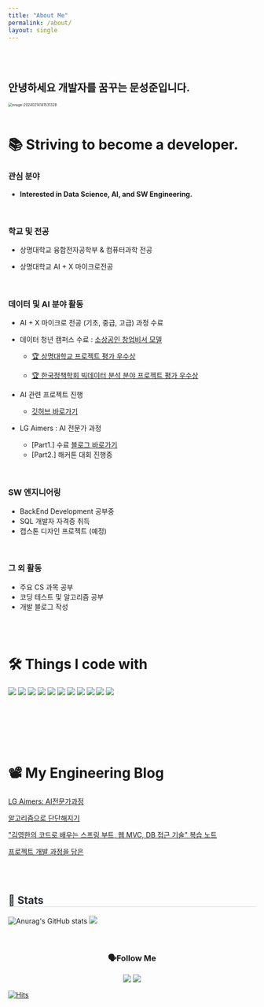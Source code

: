 ```yaml
---
title: "About Me"
permalink: /about/
layout: single
---
```


<br>

<br>



## 안녕하세요 개발자를 꿈꾸는 문성준입니다.

<img src="{{site.url}}/images/about/image-20240214141531328.png" alt="image-20240214141531328" style="zoom:50%;" />

<br>

<br>

# 📚 Striving to become a developer.

### **관심 분야**

-  **Interested in Data Science, AI, and SW Engineering.**

<br>

### **학교 및 전공**

-  상명대학교 융합전자공학부 & 컴퓨터과학 전공 

-  상명대학교 AI + X 마이크로전공

<br>

### 데이터 및 AI 분야 활동

-  AI + X 마이크로 전공 (기초, 중급, 고급) 과정 수료

-  데이터 청년 캠퍼스 수료  : [소상공인 창업비서 모델](https://github.com/dessertgomjelly/Data-youth-campus)

   -  [🏆 상명대학교 프로젝트 평가 우수상](https://github.com/dessertgomjelly/Data-youth-campus/blob/main/Awards/awards1.jpeg)

   -  [🏆 한국정책학회 빅데이터 분석 분야 프로젝트 평가 우수상](https://github.com/dessertgomjelly/Data-youth-campus/blob/main/Awards/awards2.jpeg)

-  AI 관련 프로젝트 진행 
   -  [깃허브 바로가기](https://github.com/dessertgomjelly)

-  LG Aimers : AI 전문가 과정 
   -  [Part1.] 수료 [블로그 바로가기](https://dessertgomjelly.github.io/categories/#lg-aimers)
   -  [Part2.] 해커톤 대회 진행중

<br>

### SW 엔지니어링

-  BackEnd Development 공부중
-  SQL 개발자 자격증 취득
-  캡스톤 디자인 프로젝트 (예정)

 <br>

### 그 외 활동

-  주요 CS 과목 공부
-  코딩 테스트 및 알고리즘 공부
-  개발 블로그 작성



<br>

<br>

# 🛠️ Things I code with 


<div align=left>
<img src="https://img.shields.io/badge/python-3776AB?style=for-the-badge&logo=python&logoColor=white">
<img src="https://img.shields.io/badge/java-007396?style=for-the-badge&logo=java&logoColor=white">
<img src="https://img.shields.io/badge/OpenJDK-437291?style=for-the-badge&logo=OpenJDK&logoColor=white"/>
<img src="https://img.shields.io/badge/C-A8B9CC?style=for-the-badge&logo=C&logoColor=white"/>
<img src="https://img.shields.io/badge/c++-00599C?style=for-the-badge&logo=c%2B%2B&logoColor=white">
<img src="https://img.shields.io/badge/mysql-4479A1?style=for-the-badge&logo=mysql&logoColor=white">
<img src="https://img.shields.io/badge/mongoDB-47A248?style=for-the-badge&logo=MongoDB&logoColor=white">
<img src="https://img.shields.io/badge/spring-6DB33F?style=for-the-badge&logo=spring&logoColor=white">
<img src="https://img.shields.io/badge/springboot-6DB33F?style=for-the-badge&logo=springboot&logoColor=white">
<img src="https://img.shields.io/badge/git-F05032?style=for-the-badge&logo=git&logoColor=white">
<img src="https://img.shields.io/badge/github-181717?style=for-the-badge&logo=github&logoColor=white">
<br>
<br>

​    

<br>

<br>

# 📽️ My Engineering Blog



[LG Aimers: AI전문가과정](https://dessertgomjelly.github.io/categories/#lg-aimers)

[알고리즘으로 단단해지기](https://dessertgomjelly.github.io/categories/#algorithm)

["김영한의 코드로 배우는 스프링 부트, 웹 MVC, DB 접근 기술" 복습 노트](https://dessertgomjelly.github.io/categories/#spring)

[프로젝트 개발 과정을 담은](https://dessertgomjelly.github.io/categories/#project)



<br>

<br>

<h2 style="border-bottom: 1px solid #d8dee4; color: #282d33;"> 🏅 Stats </h1>
<div align="left">
  <img src="https://github-readme-stats.vercel.app/api?username=dessertgomjelly&show_icons=true&theme=graywhite" alt="Anurag's GitHub stats" />
<img src="https://github-readme-stats.vercel.app/api/top-langs/?username=dessertgomjelly&layout=compact&bg_color=180,00000000,&title_color=000000&text_color=000000" />
</div>



<br>

<br>

<h3 align="center"> 🗣️Follow Me </h2>
<p align="center">
  <a href="https://www.instagram.com/dessert_gomjelly/"><img src="https://img.shields.io/badge/Instagram-E4405F?style=flat-square&logo=Instagram&logoColor=white&link=https://www.instagram.com/hye_inisfree/"/></a>
  <a href="mailto:msj12910@naver.com"><img src="https://img.shields.io/badge/Mail-d14836?style=flat-square&logo=Gmail&logoColor=white&link=msj1291@naver.com"/></a>
</p>



[![Hits](https://hits.seeyoufarm.com/api/count/incr/badge.svg?url=https%3A%2F%2Fgithub.com%2Fdessertgomjelly&count_bg=%233D4EC8&title_bg=%23555555&icon=hey.svg&icon_color=%23E7E7E7&title=hits&edge_flat=false)](https://hits.seeyoufarm.com)


